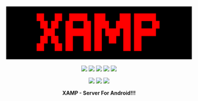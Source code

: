 <!-- XAMP: For Linux and Android --->

<p align="center">
  <img src=".github/logo/xamp.png">
</p>

<p align="center">
  <img src="https://img.shields.io/github/stars/AdarshAddee/XAMP?style=for-the-badge">
  <img src="https://img.shields.io/github/forks/AdarshAddee/XAMP?color=teal&style=for-the-badge">
  <img src="https://img.shields.io/github/issues/AdarshAddee/XAMP?color=red&style=for-the-badge">
  <img src="https://img.shields.io/badge/Version-v1.0-green?style=for-the-badge">
  <img src="https://img.shields.io/github/license/AdarshAddee/XAMP?style=for-the-badge">
</p>


<p align="center">
  <img src="https://img.shields.io/badge/Author-AdarshAddee-blue?style=flat-square">
  <img src="https://img.shields.io/badge/Written%20In-Bash-darkcyan?style=flat-square">
  <img src="https://hits.seeyoufarm.com/api/count/incr/badge.svg?url=https%3A%2F%2Fgithub.com%2FAdarshAddee%2FXAMP&title=Visitors&edge_flat=false"/></a>
</p>

<p align="center">
  <b>XAMP - Server For Android!!!</b>
</p>

##

